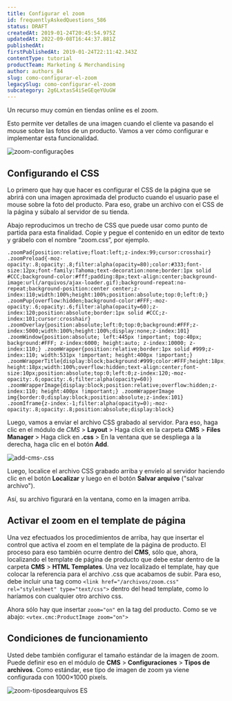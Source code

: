 ```yaml
---
title: Configurar el zoom
id: frequentlyAskedQuestions_586
status: DRAFT
createdAt: 2019-01-24T20:45:54.975Z
updatedAt: 2022-09-08T16:44:37.881Z
publishedAt: 
firstPublishedAt: 2019-01-24T22:11:42.343Z
contentType: tutorial
productTeam: Marketing & Merchandising
author: authors_84
slug: como-configurar-el-zoom
legacySlug: como-configurar-el-zoom
subcategory: 2g6LxtasS4iSeGEqeYUuGW
---
```


Un recurso muy común en tiendas online es el zoom.

Esto permite ver detalles de una imagen cuando el cliente va pasando el mouse sobre las fotos de un producto. Vamos a ver cómo configurar e implementar esta funcionalidad.

![zoom-configurações](//images.ctfassets.net/alneenqid6w5/2syaIncF2UeOw0YgOcOSIq/02d931bb81ef413ad248f21e518fbd24/zoom.png)

## Configurando el CSS

Lo primero que hay que hacer es configurar el CSS de la página que se abrirá con una imagen aproximada del producto cuando el usuario pase el mouse sobre la foto del producto. Para eso, grabe un archivo con el CSS de la página y súbalo al servidor de su tienda.

Abajo reproducimos un trecho de CSS que puede usar como punto de partida para esta finalidad. Copie y pegue el contenido en un editor de texto y grábelo con el nombre “zoom.css”, por ejemplo.

```
.zoomPad{position:relative;float:left;z-index:99;cursor:crosshair} .zoomPreload{-moz-opacity:.8;opacity:.8;filter:alpha(opacity=80);color:#333;font-size:12px;font-family:Tahoma;text-decoration:none;border:1px solid #CCC;background-color:#fff;padding:8px;text-align:center;background-image:url(/arquivos/ajax-loader.gif);background-repeat:no-repeat;background-position:center center;z-index:110;width:100%;height:100%;position:absolute;top:0;left:0;} .zoomPup{overflow:hidden;background-color:#FFF;-moz-opacity:.6;opacity:.6;filter:alpha(opacity=60);z-index:120;position:absolute;border:1px solid #CCC;z-index:101;cursor:crosshair} .zoomOverlay{position:absolute;left:0;top:0;background:#FFF;z-index:5000;width:100%;height:100%;display:none;z-index:101} .zoomWindow{position:absolute; left:445px !important; top:40px; background:#FFF; z-index:6000; height:auto; z-index:10000; z-index:110;} .zoomWrapper{position:relative;border:1px solid #999;z-index:110; width:531px !important; height:400px !important;} .zoomWrapperTitle{display:block;background:#999;color:#FFF;height:18px;line-height:18px;width:100%;overflow:hidden;text-align:center;font-size:10px;position:absolute;top:0;left:0;z-index:120;-moz-opacity:.6;opacity:.6;filter:alpha(opacity=60)} .zoomWrapperImage{display:block;position:relative;overflow:hidden;z-index:110; height:400px !important;} .zoomWrapperImage img{border:0;display:block;position:absolute;z-index:101} .zoomIframe{z-index:-1;filter:alpha(opacity=0);-moz-opacity:.8;opacity:.8;position:absolute;display:block} 
```

Luego, vamos a enviar el archivo CSS grabado al servidor. Para eso, haga clic en el módulo de *CMS* > **Layout** > Haga click en la carpeta **CMS** > **Files Manager** > Haga click en **.css** > En la ventana que se despliega a la derecha, haga clic en el botón **Add**.

![add-cms-.css ](//images.ctfassets.net/alneenqid6w5/ZXAryRqp4AAosaKM2qmQa/40058a1db81bde2207c60158c682b667/add_.css.png)

Luego, localice el archivo CSS grabado arriba y envíelo al servidor haciendo clic en el botón **Localizar** y luego en el botón **Salvar arquivo** ("salvar archivo").

Así, su archivo figurará en la ventana, como en la imagen arriba.

## Activar el zoom en el template de página

Una vez efectuados los procedimientos de arriba, hay que insertar el control que activa el zoom en el template de la página de producto. El proceso para eso también ocurre dentro del **CMS**, sólo que, ahora, localizando el template de página de producto que debe estar dentro de la carpeta **CMS** > **HTML Templates**. Una vez localizado el template, hay que colocar la referencia para el archivo .css que acabamos de subir. Para eso, debe incluir una tag como
`<link href="/archivos/zoom.css" rel="stylesheet" type="text/css">`
dentro del head template, como lo haríamos con cualquier otro archivo css. 

Ahora sólo hay que insertar `zoom="on"` en la tag del producto. Como se ve abajo:
`<vtex.cmc:ProductImage zoom="on">`

## Condiciones de funcionamiento

Usted debe también configurar el tamaño estándar de la imagen de zoom. Puede definir eso en el módulo de **CMS** > **Configuraciones** > **Tipos de archivos**. Como estándar, ese tipo de imagen de zoom ya viene configurada con 1000×1000 pixels.

![zoom-tiposdearquivos ES](//images.ctfassets.net/alneenqid6w5/4Re3BTK1hSSMOQcsWwQy8k/0eea4e4c0e26855df5a1e5346fff421f/zoom_tipo_de_archivos.png)

